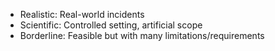 - Realistic: Real-world incidents 
- Scientific: Controlled setting, artificial scope 
- Borderline: Feasible but with many limitations/requirements